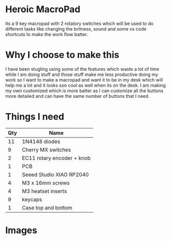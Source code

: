# Heroic MacroPad
Its a 9 key macropad with 2 rotatory switches which will be used to do different tasks like changing the britness, sound and some vs code shortcuts to make the work flow batter.


# Why I choose to make this 
I have been stugling using some of the features which waste a lot of time while I am doing stuff and those stuff make me less productive doing my work so I want to make a macropad and want it to be in my desk which will help me a lot and it looks soo cool as well when its on the desk. I am making my own customized which is more batter as I can customize all the buttons more detailed and can have the same number of buttons that I need.


# Things I need

| Qty | Name                          |
|-----|-------------------------------|
| 11  | 1N4148 diodes                 |
| 9   | Cherry MX switches            |
| 2   | EC11 rotary encoder + knob    |
| 1   | PCB                           |
| 1   | Seeed Studio XIAO RP2040      |
| 4   | M3 x 16mm screws              |
| 4   | M3 heatset inserts            |
| 9   | keycaps                       |
| 1   | Case top and bottom           |



# Images




